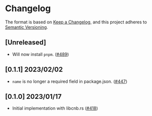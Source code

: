 # Changelog
The format is based on [Keep a Changelog](https://keepachangelog.com/en/1.0.0/),
and this project adheres to [Semantic Versioning](https://semver.org/spec/v2.0.0.html).

## [Unreleased]

- Will now install `pnpm`. ([#489](https://github.com/heroku/buildpacks-nodejs/pull/489))

## [0.1.1] 2023/02/02

- `name` is no longer a required field in package.json. ([#447](https://github.com/heroku/buildpacks-nodejs/pull/447))

## [0.1.0] 2023/01/17

- Initial implementation with libcnb.rs ([#418](https://github.com/heroku/buildpacks-nodejs/pull/418))
